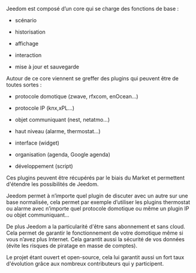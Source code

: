 Jeedom est composé d’un core qui se charge des fonctions de base :

-   scénario

-   historisation

-   affichage

-   interaction

-   mise à jour et sauvegarde

Autour de ce core viennent se greffer des plugins qui peuvent être de
toutes sortes :

-   protocole domotique (zwave, rfxcom, enOcean…)

-   protocole IP (knx,xPL…)

-   objet communiquant (nest, netatmo…)

-   haut niveau (alarme, thermostat…)

-   interface (widget)

-   organisation (agenda, Google agenda)

-   développement (script)

Ces plugins peuvent être récupérés par le biais du Market et permettent
d'étendre les possibilités de Jeedom.

Jeedom permet à n’importe quel plugin de discuter avec un autre sur une
base normalisée, cela permet par exemple d’utiliser les plugins
thermostat ou alarme avec n’importe quel protocole domotique ou même un
plugin IP ou objet communiquant…

De plus Jeedom a la particularité d'être sans abonnement et sans cloud.
Cela permet de garantir le fonctionnement de votre domotique même si
vous n’avez plus Internet. Cela garantit aussi la sécurité de vos
données (évite les risques de piratage en masse de comptes).

Le projet étant ouvert et open-source, cela lui garantit aussi un fort
taux d'évolution grâce aux nombreux contributeurs qui y participent.

